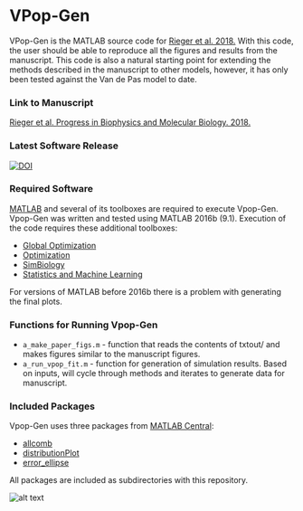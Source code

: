 # VPop-Gen #
VPop-Gen is the MATLAB source code for [Rieger et al. 2018.](https://doi.org/10.1016/j.pbiomolbio.2018.06.002) With this code, the user should be able to reproduce all the figures and results from the manuscript. This code is also a natural starting point for extending the methods described in the manuscript to other models, however, it has only been tested against the Van de Pas model to date.  

### Link to Manuscript
[Rieger et al. Progress in Biophysics and Molecular Biology. 2018.](https://doi.org/10.1016/j.pbiomolbio.2018.06.002)

### Latest Software Release
[![DOI](https://zenodo.org/badge/105279206.svg)](https://zenodo.org/badge/latestdoi/105279206)

### Required Software
[MATLAB](https://www.mathworks.com) and several of its toolboxes are required to execute Vpop-Gen. Vpop-Gen was written and tested using MATLAB 2016b (9.1). Execution of the code requires these additional toolboxes:
* [Global Optimization](https://www.mathworks.com/products/global-optimization.html)
* [Optimization](https://www.mathworks.com/products/optimization.html)
* [SimBiology](https://www.mathworks.com/products/simbiology.html)
* [Statistics and Machine Learning](https://www.mathworks.com/products/statistics.html)

For versions of MATLAB before 2016b there is a problem with generating the final plots.

### Functions for Running Vpop-Gen
* `a_make_paper_figs.m` - function that reads the contents of txtout/ and makes figures similar to the manuscript figures.
* `a_run_vpop_fit.m` - function for generation of simulation results. Based on inputs, will cycle through methods and iterates to generate data for manuscript.

### Included Packages
Vpop-Gen uses three packages from [MATLAB Central](https://www.mathworks.com/matlabcentral/):
* [allcomb](https://www.mathworks.com/matlabcentral/fileexchange/10064-allcomb-varargin-)
* [distributionPlot](https://www.mathworks.com/matlabcentral/fileexchange/23661-violin-plots-for-plotting-multiple-distributions--distributionplot-m-i)
* [error_ellipse](http://www.mathworks.com/matlabcentral/fileexchange/4705-error-ellipse)

All packages are included as subdirectories with this repository.

![alt text](https://github.com/openPfizer/DigitalHealthData/blob/master/img/osbypfizer.png)
